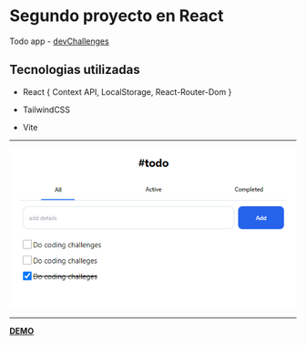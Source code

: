 # Segundo proyecto en React

Todo app - [devChallenges](https://devchallenges.io/challenges/hH6PbOHBdPm6otzw2De5)

## Tecnologias utilizadas

- React { Context API, LocalStorage, React-Router-Dom }

- TailwindCSS

- Vite

---

![](./src/images/preview.png)

---

**[DEMO](https://todo-app-challenge-one.vercel.app/)**

